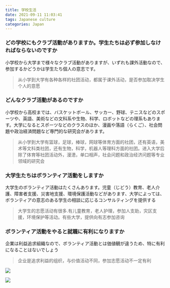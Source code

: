 ```yaml
---
title: 学校生活
date: 2021-09-11 11:03:41
tags: Japanese culture
categories: Japan
---
```


### どの学校にもクラブ活動がありますか。学生たちは必ず参加しなければならないのですか

小学校から大学まで様々なクラブ活動がありますが、いずれも課外活動なので、参加するかどうかは学生たち個人の意志です。

>从小学到大学有各种各样的社团活动，都属于课外活动，是否参加取决学生个人的意愿
>
>

### どんなクラブ活動があるのですか

小学校から高校までは、バスケットボール、サッカー、野球、テニスなどのスポーツや、英語、美術などの文科系や生物、科学、ロボットなどの理系もあります。大学になるとスポーツなどのクラスのほか、漫画や落語（らくご）、社会問題や政治経済問題など専門的な研究会があります。

>从小学到大学有篮球，足球，棒球，网球等体育方面的社团，还有英语，美术等文科类社团，还有生物，科学，机器人等理科方面的社团。进入大学后除了体育等社团活动外，漫漶，单口相声，社会问题和政治经济问题等专业领域的研究会
>
>

### 大学生たちはボランティア活動をしますか

大学生のボランティア活動はたくさんあります。児童（じどう）教育、老人介護、障害者支援、災害地支援、環境保護活動などがあります、大学によっては、ボランティアの意志のある学生の相談に応じるコンサルティングを提供する

>大学生的志愿活动有很多.有儿童教育，老人护理，参加人支助，灾区支援，环境保护等活动。有些大学，提供向有志参加咨询
>
>

### ボランティア活動をやると就職に有利になりますか

企業は利益追求組織なので、ボランティア活動とは価値観が違うため、特に有利になることはないでしょう

>企业是追求利益的组织，与价值活动不同，参加志愿活动不一定有利
>
>

![](images.jpg)

![](ダウンロード.jpg)
